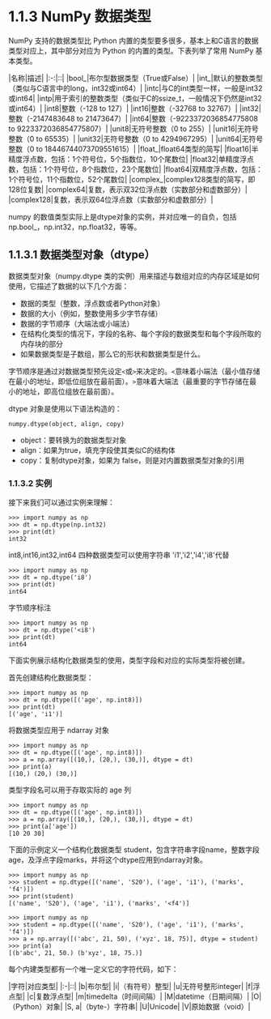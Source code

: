 # 1.1.3 NumPy 数据类型

NumPy 支持的数据类型比 Python 内置的类型要多很多，基本上和C语言的数据类型对应上，其中部分对应为 Python 的内置的类型。下表列举了常用 NumPy 基本类型。

|名称|描述|
|:-:|::|
|bool_|布尔型数据类型（True或False）|
|int_|默认的整数类型（类似与C语言中的long，int32或int64）|
|intc|与C的int类型一样，一般是int32或int64|
|intp|用于索引的整数类型（类似于C的ssize_t，一般情况下仍然是int32或int64）|
|int8|整数（-128 to 127）|
|int16|整数（-32768 to 32767）|
|int32|整数（-2147483648 to 21473647）|
|int64|整数（-9223372036854775808 to 9223372036854775807）|
|unit8|无符号整数（0 to 255）|
|unit16|无符号整数（0 to 65535）|
|unit32|无符号整数（0 to 4294967295）|
|unit64|无符号整数（0 to 18446744073709551615）|
|float_|float64类型的简写|
|float16|半精度浮点数，包括：1个符号位，5个指数位，10个尾数位|
|float32|单精度浮点数，包括：1个符号位，8个指数位，23个尾数位|
|float64|双精度浮点数，包括：1个符号位，11个指数位，52个尾数位|
|complex_|complex128类型的简写，即128位复数|
|complex64|复数，表示双32位浮点数（实数部分和虚数部分）|
|complex128|复数，表示双64位浮点数（实数部分和虚数部分）|

numpy 的数值类型实际上是dtype对象的实例，并对应唯一的自负，包括 np.bool_，np.int32，np.float32，等等。

## 1.1.3.1 数据类型对象（dtype）

数据类型对象（numpy.dtype 类的实例）用来描述与数组对应的内存区域是如何使用，它描述了数据的以下几个方面：

* 数据的类型（整数，浮点数或者Python对象）
* 数据的大小（例如，整数使用多少字节存储）
* 数据的字节顺序（大端法或小端法）
* 在结构化类型的情况下，字段的名称、每个字段的数据类型和每个字段所取的内存块的部分
* 如果数据类型是子数组，那么它的形状和数据类型是什么。

字节顺序是通过对数据类型预先设定`<`或`>`来决定的。`<`意味着小端法（最小值存储在最小的地址，即低位组放在最前面）。`>`意味着大端法（最重要的字节存储在最小的地址，即高位组放在最前面）。

dtype 对象是使用以下语法构造的：

```
numpy.dtype(object, align, copy)
```

* object：要转换为的数据类型对象
* align：如果为true，填充字段使其类似C的结构体
* copy：复制dtype对象，如果为 false，则是对内置数据类型对象的引用

### 1.1.3.2 实例

接下来我们可以通过实例来理解：

```
>>> import numpy as np
>>> dt = np.dtype(np.int32)
>>> print(dt)
int32
```

int8,int16,int32,int64 四种数据类型可以使用字符串 'i1','i2','i4','i8'代替

```
>>> import numpy as np
>>> dt = np.dtype('i8')
>>> print(dt)
int64
```

字节顺序标注

```
>>> import numpy as np
>>> dt = np.dtype('<i8')
>>> print(dt)
int64
```

下面实例展示结构化数据类型的使用，类型字段和对应的实际类型将被创建。

首先创建结构化数据类型：

```
>>> import numpy as np
>>> dt = np.dtype([('age', np.int8)])
>>> print(dt)
[('age', 'i1')]
```

将数据类型应用于 ndarray 对象

```
>>> import numpy as np
>>> dt = np.dtype([('age', np.int8)])
>>> a = np.array([(10,), (20,), (30,)], dtype = dt)
>>> print(a)
[(10,) (20,) (30,)]
```

类型字段名可以用于存取实际的 age 列

```
>>> import numpy as np
>>> dt = np.dtype([('age', np.int8)])
>>> a = np.array([(10,), (20,), (30,)], dtype = dt)
>>> print(a['age'])
[10 20 30]
```

下面的示例定义一个结构化数据类型 student，包含字符串字段name，整数字段age，及浮点字段marks，并将这个dtype应用到ndarray对象。

```
>>> import numpy as np
>>> student = np.dtype([('name', 'S20'), ('age', 'i1'), ('marks', 'f4')])
>>> print(student)
[('name', 'S20'), ('age', 'i1'), ('marks', '<f4')]
```

```
>>> import numpy as np
>>> student = np.dtype([('name', 'S20'), ('age', 'i1'), ('marks', 'f4')])
>>> a = np.array([('abc', 21, 50), ('xyz', 18, 75)], dtype = student)
>>> print(a)
[(b'abc', 21, 50.) (b'xyz', 18, 75.)]
```

每个内建类型都有一个唯一定义它的字符代码，如下：

|字符|对应类型|
|:-|::|
|b|布尔型|
|i|（有符号）整型|
|u|无符号整形integer|
|f|浮点型|
|c|复数浮点型|
|m|timedelta（时间间隔）|
|M|datetime（日期间隔）|
|O|（Python）对象|
|S, a|（byte-）字符串|
|U|Unicode|
|V|原始数据（void）|
